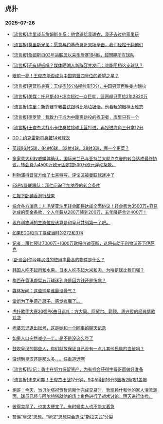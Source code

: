## 虎扑 
### 2025-07-26

+ [[流言板]库里谈与詹姆斯关系：他曾送给我球衣，我还去过他家里玩](https://bbs.hupu.com/633948777.html)

+ [[流言板]莫里斯兄弟：愿意与约基奇哥哥来场拳击，我们轻松干翻他们](https://bbs.hupu.com/633946440.html)

+ [[流言板]詹姆斯自03年进联盟以来季后赛184胜，超同期所有球队](https://bbs.hupu.com/633945849.html)

+ [[流言板]还有短板吗？媒体晒湖人新阵容并发问：谁能阻挡这支球队？](https://bbs.hupu.com/633946672.html)

+ [眼前一亮！王俊杰能否成为中国男篮四号位的希望之星？](https://bbs.hupu.com/633948979.html)

+ [[流言板]男篮热身赛：王俊杰16分&amp;程帅澎13分，中国男篮再胜委内瑞拉](https://bbs.hupu.com/633948499.html)

+ [[流言板]美媒：托马斯40+场次超过一众巨星，篮网却只愿给2年2820万](https://bbs.hupu.com/633947821.html)

+ [[流言板]库里：新秀赛季我尝试跟科比喷垃圾话，他看我的眼神太难忘](https://bbs.hupu.com/633948772.html)

+ [[流言板]德罗赞：我致力于成为中距离跳投的捍卫者，库里只有一个](https://bbs.hupu.com/633945618.html)

+ [[流言板]王俊杰大打小卡住身位接球上篮打进，再投进底角三分拿12分](https://bbs.hupu.com/633947315.html)

+ [DO：约克雷斯将身披️14号球衣](https://bbs.hupu.com/633945830.html)

+ [英超96射5球，84射6球，32射4球，28射3球，哪一个更菜？](https://bbs.hupu.com/633940695.html)

+ [多家意大利权威媒体确认，国际米兰已与亚特兰大就卢克曼的转会达成最终协议，转会费为4500万欧元固定加500万欧元浮动条款。](https://bbs.hupu.com/633944135.html)

+ [利物浦抖音官方给了七喜特写，评论区被曼联球迷冲了](https://bbs.hupu.com/633942324.html)

+ [ESPN曼联跟队：拜仁问询了加纳乔的转会条件](https://bbs.hupu.com/633945779.html)

+ [汇报下卧铺香港行战果](https://bbs.hupu.com/633942493.html)

+ [综合各方消息：儿毛梦亚沙里转会即将达成全面协议！转会费为3500万+容易达成的奖金条款，个人年薪从280万降到200万，五年降薪合计400万！](https://bbs.hupu.com/633943833.html)

+ [现在利物浦的生态位应该算是和皇马并列第一了吧。](https://bbs.hupu.com/633946339.html)

+ [如果EDG和马丁换成当时的272和374](https://bbs.hupu.com/633942852.html)

+ [记者：拜仁预计7000万+1000万欧报价迪亚斯，这将有助于利物浦签下伊萨克](https://bbs.hupu.com/633942988.html)

+ [[卧谈会]你今年买过的使用率最高的物件是什么？](https://bbs.hupu.com/633948311.html)

+ [韩国人吃不起肉和水果，日本人吃不起大米和肉，为啥足球比我们强？](https://bbs.hupu.com/633949330.html)

+ [梅西在香港虚晃五万球迷到底是因为钱还是伤病？](https://bbs.hupu.com/633948523.html)

+ [媒体发问：这些球星谁最没骨气？](https://bbs.hupu.com/633946458.html)

+ [堂姐为了争遗产房子，感觉疯魔了。。](https://bbs.hupu.com/633947159.html)

+ [虎扑歌手大赛20强PK曲目巡礼：方大同、阿黛尔、郭顶、周兴哲的经典情歌对决](https://bbs.hupu.com/633946598.html)

+ [老婆忘记退出账号，这是她和一个同事的聊天记录](https://bbs.hupu.com/633950610.html)

+ [如果人口突然减少一半，是不是没这么卷了](https://bbs.hupu.com/633946727.html)

+ [鼓吹皇汉的那些人，你们就敢保证自己没有一点儿其他民族的血统吗？](https://bbs.hupu.com/633947033.html)

+ [没想到皇汉还是那么多。。。任重道远啊](https://bbs.hupu.com/633949429.html)

+ [[流言板]队记：勇士在努力保留资产，为有机会获得字母哥而做好准备](https://bbs.hupu.com/633950598.html)

+ [[流言板]未来可期！王俊杰出战17分钟，9中5得到16分3篮板2助攻1盖帽](https://bbs.hupu.com/633948535.html)

+ [炮哥：今天，当贝尔塔祝贺哲凯赖什完成交易时，哲凯赖什和他的家人泪流满面。球员已经与阿尔特塔就他的场上角色进行了战术讨论。明天进行体检。](https://bbs.hupu.com/633948686.html)

+ [彼得卖早了，也卖太便宜了。有时候卖人也不能太着急](https://bbs.hupu.com/633945346.html)

+ [警惕“皇汉”思想，“皇汉”思想只会造成“斯拉夫式”分裂](https://bbs.hupu.com/633950244.html)

